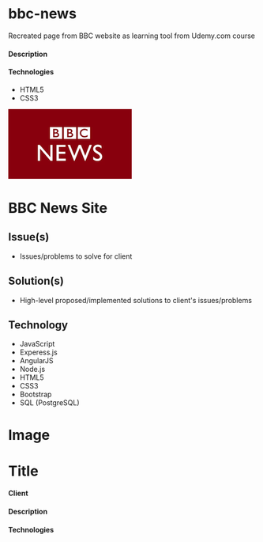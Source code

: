 # bbc-news
Recreated page from BBC website as learning tool from Udemy.com course
#### Description
#### Technologies
- HTML5
- CSS3


![BBC News logo](/img/bbc-news-logo.png)
# BBC News Site

## Issue(s)
- Issues/problems to solve for client

## Solution(s)
- High-level proposed/implemented solutions to client's issues/problems

## Technology
- JavaScript
- Experess.js
- AngularJS
- Node.js
- HTML5
- CSS3
- Bootstrap
- SQL (PostgreSQL)

# Image
# Title
#### Client
#### Description
#### Technologies
